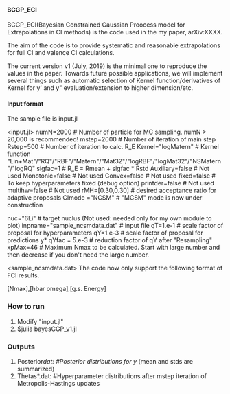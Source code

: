 #### BCGP_ECI
BCGP_ECI(Bayesian Constrained Gaussian Proocess model for Extrapolations in CI methods) is the code used in the my paper, arXiv:XXXX.

The aim of the code is to provide systematic and reasonable extrapolations for full CI and valence CI calculations.

The current version v1 (July, 2019) is the minimal one to reproduce the values in the paper.
Towards future possible applications, we will implement several things such as automatic selection of Kernel function/derivatives of Kernel for y' and y" evaluation/extension to higher dimension/etc.

#### Input format
The sample file is input.jl

<input.jl>
numN=2000               # Number of particle for MC sampling. numN > 20,000 is recommended!
mstep=2000              # Number of iteration of main step
Rstep=500               # Number of iteration to calc. R_E
Kernel="logMatern"      # Kernel function "Lin+Mat"/"RQ"/"RBF"/"Matern"/"Mat32"/"logRBF"/"logMat32"/"NSMatern"/"logRQ"
sigfac=1                # R_E = Rmean + sigfac * Rstd
Auxiliary=false         # Not used
Monotonic=false         # Not used
Convex=false            # Not used
fixed=false             # To keep hyperparameters fixed (debug option)
printder=false          # Not used
multihw=false           # Not used
rMH=[0.30,0.30]         # desired acceptance ratio for adaptive proposals
CImode ="NCSM"          # "MCSM" mode is now under construction

nuc="6Li"               # target nuclus (Not used: needed only for my own module to plot)
inpname="sample_ncsmdata.dat"    # input file
qT=1.e-1                # scale factor of proposal for hyperparameters
qY=1.e-3                # scale factor of proposal for predictions y*
qYfac = 5.e-3           # reduction factor of qY after "Resampling"
xpMax=46                # Maximum Nmax to be calculated. Start with large number and then decrease if you don't need the large number.

<sample_ncsmdata.dat>
The code now only support the following format of FCI results.

[Nmax],[hbar omega],[g.s. Energy]


### How to run
1. Modify "input.jl"
2. $julia bayesCGP_v1.jl

### Outputs
1. Posterior*dat:       #Posterior distributions for y* (mean and stds are summarized)
2. Thetas*.dat:         #Hyperparameter distributions after mstep iteration of Metropolis-Hastings updates
